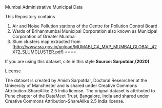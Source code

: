 Mumbai Administrative Municipal Data

This Repository contains

1. Air and Noise Pollution stations of the Centre for Pollution Control Board
2. Wards of Brihanmumbai Municipal Corporation also known as Municipal Corporation of Greater Mumbai
3. Slum clusters map extracted from [http://www.sra.gov.in/upload/MUMABI_CA_MAP_MUMBAI_GLOBAL_42X72_SLUMCLUSTER.pdf]
====


If you are using this dataset, cite in this style **Source: Sarpotdar,(2020)**

License

The dataset is created by Amish Sarpotdar, Doctoral Researcher at the University of Manchester and is shared under Creative Commons Attribution-ShareAlike 2.5 India license. The orignal dataset is attributed to Pune chapter of the DataMeet Trust, Bangalore, India and shared under Creative Commons Attribution-ShareAlike 2.5 India license.
